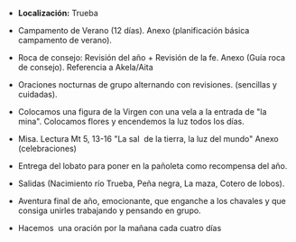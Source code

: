 [nombre]: <> (Campa Verano)
[sidebar]: <> (Campamento de Verano)
[icon]: <> (fa-mountain-sun)
[exit]: <> (exit)

- **Localización:** Trueba

- Campamento de Verano (12 días). Anexo (planificación básica campamento de verano).

- Roca de consejo: Revisión del año + Revisión de la fe. Anexo (Guía roca de consejo). Referencia a Akela/Aita

- Oraciones nocturnas de grupo alternando con revisiones. (sencillas y cuidadas).

- Colocamos una figura de la Virgen con una vela a la entrada de "la mina". Colocamos flores y encendemos la luz todos los días.

- Misa. Lectura Mt 5, 13-16 "La sal  de la tierra, la luz del mundo" Anexo (celebraciones)

- Entrega del lobato para poner en la pañoleta como recompensa del año.

- Salidas (Nacimiento río Trueba, Peña negra, La maza, Cotero de lobos).

- Aventura final de año, emocionante, que enganche a los chavales y que consiga unirles trabajando y pensando en grupo.

- Hacemos  una oración por la mañana cada cuatro días
